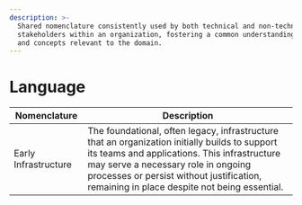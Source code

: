 ```yaml
---
description: >-
  Shared nomenclature consistently used by both technical and non-technical
  stakeholders within an organization, fostering a common understanding of terms
  and concepts relevant to the domain.
---
```


# Language

<table data-card-size="large" data-view="cards"><thead><tr><th>Nomenclature</th><th>Description</th></tr></thead><tbody><tr><td>Early Infrastructure</td><td>The foundational, often legacy, infrastructure that an organization initially builds to support its teams and applications. This infrastructure may serve a necessary role in ongoing processes or persist without justification, remaining in place despite not being essential.</td></tr></tbody></table>

